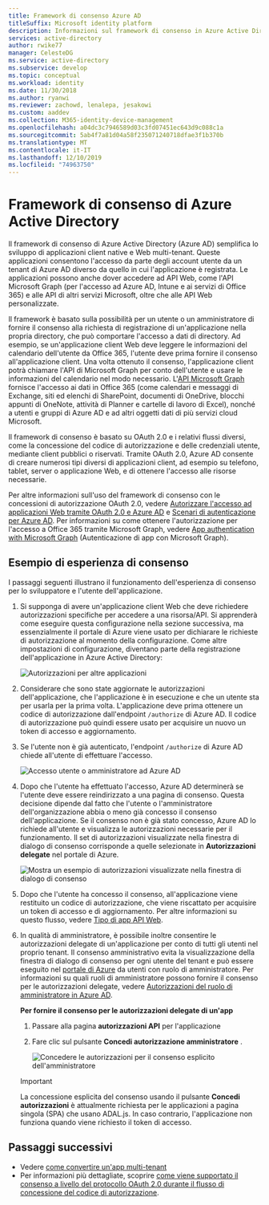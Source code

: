 ```yaml
---
title: Framework di consenso Azure AD
titleSuffix: Microsoft identity platform
description: Informazioni sul framework di consenso in Azure Active Directory e sul suo uso per semplificare lo sviluppo di applicazioni client native e Web multi-tenant.
services: active-directory
author: rwike77
manager: CelesteDG
ms.service: active-directory
ms.subservice: develop
ms.topic: conceptual
ms.workload: identity
ms.date: 11/30/2018
ms.author: ryanwi
ms.reviewer: zachowd, lenalepa, jesakowi
ms.custom: aaddev
ms.collection: M365-identity-device-management
ms.openlocfilehash: a04dc3c7946589d03c3fd07451ec643d9c088c1a
ms.sourcegitcommit: 5ab4f7a81d04a58f235071240718dfae3f1b370b
ms.translationtype: MT
ms.contentlocale: it-IT
ms.lasthandoff: 12/10/2019
ms.locfileid: "74963750"
---
```

# <a name="azure-active-directory-consent-framework"></a>Framework di consenso di Azure Active Directory

Il framework di consenso di Azure Active Directory (Azure AD) semplifica lo sviluppo di applicazioni client native e Web multi-tenant. Queste applicazioni consentono l'accesso da parte degli account utente da un tenant di Azure AD diverso da quello in cui l'applicazione è registrata. Le applicazioni possono anche dover accedere ad API Web, come l'API Microsoft Graph (per l'accesso ad Azure AD, Intune e ai servizi di Office 365) e alle API di altri servizi Microsoft, oltre che alle API Web personalizzate.

Il framework è basato sulla possibilità per un utente o un amministratore di fornire il consenso alla richiesta di registrazione di un'applicazione nella propria directory, che può comportare l'accesso a dati di directory. Ad esempio, se un'applicazione client Web deve leggere le informazioni del calendario dell'utente da Office 365, l'utente deve prima fornire il consenso all'applicazione client. Una volta ottenuto il consenso, l'applicazione client potrà chiamare l'API di Microsoft Graph per conto dell'utente e usare le informazioni del calendario nel modo necessario. L'[API Microsoft Graph](https://developer.microsoft.com/graph) fornisce l'accesso ai dati in Office 365 (come calendari e messaggi di Exchange, siti ed elenchi di SharePoint, documenti di OneDrive, blocchi appunti di OneNote, attività di Planner e cartelle di lavoro di Excel), nonché a utenti e gruppi di Azure AD e ad altri oggetti dati di più servizi cloud Microsoft.

Il framework di consenso è basato su OAuth 2.0 e i relativi flussi diversi, come la concessione del codice di autorizzazione e delle credenziali utente, mediante client pubblici o riservati. Tramite OAuth 2.0, Azure AD consente di creare numerosi tipi diversi di applicazioni client, ad esempio su telefono, tablet, server o applicazione Web, e di ottenere l'accesso alle risorse necessarie.

Per altre informazioni sull'uso del framework di consenso con le concessioni di autorizzazione OAuth 2.0, vedere [Autorizzare l'accesso ad applicazioni Web tramite OAuth 2.0 e Azure AD](v1-protocols-oauth-code.md) e [Scenari di autenticazione per Azure AD](authentication-scenarios.md). Per informazioni su come ottenere l'autorizzazione per l'accesso a Office 365 tramite Microsoft Graph, vedere [App authentication with Microsoft Graph](https://developer.microsoft.com/graph/docs/authorization/auth_overview) (Autenticazione di app con Microsoft Graph).

## <a name="consent-experience---an-example"></a>Esempio di esperienza di consenso

I passaggi seguenti illustrano il funzionamento dell'esperienza di consenso per lo sviluppatore e l'utente dell'applicazione.

1. Si supponga di avere un'applicazione client Web che deve richiedere autorizzazioni specifiche per accedere a una risorsa/API. Si apprenderà come eseguire questa configurazione nella sezione successiva, ma essenzialmente il portale di Azure viene usato per dichiarare le richieste di autorizzazione al momento della configurazione. Come altre impostazioni di configurazione, diventano parte della registrazione dell'applicazione in Azure Active Directory:

    ![Autorizzazioni per altre applicazioni](./media/consent-framework/permissions.png)

1. Considerare che sono state aggiornate le autorizzazioni dell'applicazione, che l'applicazione è in esecuzione e che un utente sta per usarla per la prima volta. L'applicazione deve prima ottenere un codice di autorizzazione dall'endpoint `/authorize` di Azure AD. Il codice di autorizzazione può quindi essere usato per acquisire un nuovo un token di accesso e aggiornamento.

1. Se l'utente non è già autenticato, l'endpoint `/authorize` di Azure AD chiede all'utente di effettuare l'accesso.

    ![Accesso utente o amministratore ad Azure AD](./media/quickstart-v1-integrate-apps-with-azure-ad/usersignin.png)

1. Dopo che l'utente ha effettuato l'accesso, Azure AD determinerà se l'utente deve essere reindirizzato a una pagina di consenso. Questa decisione dipende dal fatto che l'utente o l'amministratore dell'organizzazione abbia o meno già concesso il consenso dell'applicazione. Se il consenso non è già stato concesso, Azure AD lo richiede all'utente e visualizza le autorizzazioni necessarie per il funzionamento. Il set di autorizzazioni visualizzate nella finestra di dialogo di consenso corrisponde a quelle selezionate in **Autorizzazioni delegate** nel portale di Azure.

    ![Mostra un esempio di autorizzazioni visualizzate nella finestra di dialogo di consenso](./media/quickstart-v1-integrate-apps-with-azure-ad/consent.png)

1. Dopo che l'utente ha concesso il consenso, all'applicazione viene restituito un codice di autorizzazione, che viene riscattato per acquisire un token di accesso e di aggiornamento. Per altre informazioni su questo flusso, vedere [Tipo di app API Web](web-api.md).

1. In qualità di amministratore, è possibile inoltre consentire le autorizzazioni delegate di un'applicazione per conto di tutti gli utenti nel proprio tenant. Il consenso amministrativo evita la visualizzazione della finestra di dialogo di consenso per ogni utente del tenant e può essere eseguito nel [portale di Azure](https://portal.azure.com) da utenti con ruolo di amministratore. Per informazioni su quali ruoli di amministratore possono fornire il consenso per le autorizzazioni delegate, vedere [Autorizzazioni del ruolo di amministratore in Azure AD](../users-groups-roles/directory-assign-admin-roles.md).

    **Per fornire il consenso per le autorizzazioni delegate di un'app**

   1. Passare alla pagina **autorizzazioni API** per l'applicazione
   1. Fare clic sul pulsante **Concedi autorizzazione amministratore** .

      ![Concedere le autorizzazioni per il consenso esplicito dell'amministratore](./media/consent-framework/grant-consent.png)

   > [!IMPORTANT]
   > La concessione esplicita del consenso usando il pulsante **Concedi autorizzazioni** è attualmente richiesta per le applicazioni a pagina singola (SPA) che usano ADAL.js. In caso contrario, l'applicazione non funziona quando viene richiesto il token di accesso.

## <a name="next-steps"></a>Passaggi successivi

* Vedere [come convertire un'app multi-tenant](howto-convert-app-to-be-multi-tenant.md)
* Per informazioni più dettagliate, scoprire [come viene supportato il consenso a livello del protocollo OAuth 2.0 durante il flusso di concessione del codice di autorizzazione](https://docs.microsoft.com/azure/active-directory/develop/active-directory-protocols-oauth-code#request-an-authorization-code).
